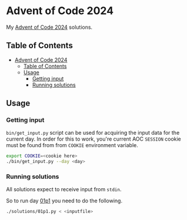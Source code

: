 # Advent of Code 2024

My [Advent of Code 2024](https://adventofcode.com/2024) solutions.

## Table of Contents
- [Advent of Code 2024](#advent-of-code-2024)
  - [Table of Contents](#table-of-contents)
  - [Usage](#usage)
    - [Getting input](#getting-input)
    - [Running solutions](#running-solutions)

## Usage

### Getting input

`bin/get_input.py` script can be used for acquiring the input data for the current day.
In order for this to work, you're current AOC `SESSION` cookie must be found from
from `COOKIE` environment variable.

```sh
export COOKIE=<cookie here>
./bin/get_input.py --day <day>
```

### Running solutions

All solutions expect to receive input from `stdin`.

So to run day [01p1](./solutions/01p1.py) you need to do the following.

```sh
./solutions/01p1.py < <inputfile>
```
